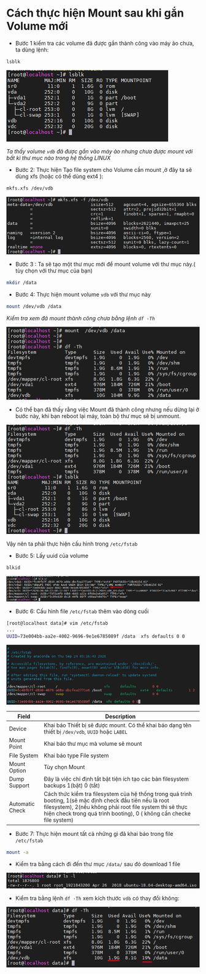 # Cách thực hiện Mount sau khi gắn Volume mới

- Bước 1 kiểm tra các volume đã được gắn thành công vào máy ảo chưa, ta dùng lệnh:
```sh
lsblk
```

![ima](images/av10.png)

*Ta thấy volume `vdb` đã được gắn vào máy ảo nhưng chưa được mount với bất kì thư mục nào trong hệ thống LINUX*

- Bước 2: Thực hiện Tạo file system cho Volume cần mount ,ở đây ta sẽ dùng xfs (hoặc có thể dùng ext4 ):
```sh
mkfs.xfs /dev/vdb
```
![ima](images/av11.png)

- Bước 3 : Ta sẽ tạo một thư mục mới để mount volume với thư mục này.( tùy chọn với thư mục của bạn)
```sh
mkdir /data
```

- Bước 4: Thực hiện mount volume `vdb` với thư mục này 
```sh
mount /dev/vdb /data
```

*Kiểm tra xem đã mount thành công chưa bằng lệnh `df -Th`*

![ima](images/av12.png)

- Có thể bạn đã thấy rằng việc Mount đã thành công nhưng nếu dừng lại ở bước này, khi bạn reboot lại máy, toàn bộ thư mục sẽ bị unmount.

![ima](images/av13.png)

Vậy nên ta phải thực hiện cấu hình trong `/etc/fstab` 

- Bước 5: Lấy uuid của volume
```sh
blkid
```
![ima](images/av14.png)

- Bước 6: Cấu hình file `/etc/fstab` thêm vào dòng cuối
```sh
[root@localhost data]# vim /etc/fstab
...
UUID=73e004bb-aa2e-4002-9696-9e1e6785089f /data  xfs defaults 0 0
```
![ima](images/av15.png)

|Field       | Description      |
|------------|------------------|
|Device      | Khai báo Thiết bị sẽ được mount. Có thể khai báo dạng tên thiết bị `/dev/vdb`, `UUID` hoặc `LABEL`|
|Mount Point | Khai báo thư mục mà volume sẽ mount|
|File System | Khai báo type File system|
|Mount Option| Tùy chọn Mount|
|Dump Support| Đây là việc chỉ định tắt bật tiện ích tạo các bản filesystem backups 1(bật)  0 (tắt)|
|Automatic Check| Cách thức kiểm tra filesystem của hệ thống trong quá trình booting, 1(sẽ mặc định check đầu tiên nếu là root filesystem), 2(nếu không phải root file system thì sẽ thực hiện check trong quá trình booting), 0 ( không cần checke file system)|


- Bước 7: Thực hiện mount tất cả những gì đã khai báo trong file `/etc/fstab`
```sh
mount -a
```



- Kiểm tra bằng cách đi đến thư mục `/data/` sau đó download 1 file

![ima](images/av16.png)

- Kiểm tra bằng lệnh `df -Th` xem kích thước `vdb` có thay đổi không:

![ima](images/av17.png)
